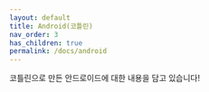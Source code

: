 ```yaml
---
layout: default
title: Android(코틀린)
nav_order: 3
has_children: true
permalink: /docs/android
---
```


코틀린으로 만든 안드로이드에 대한 내용을 담고 있습니다!
